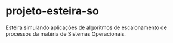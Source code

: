 # projeto-esteira-so
Esteira simulando aplicações de algoritmos de escalonamento de processos da matéria de Sistemas Operacionais.
